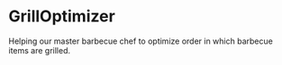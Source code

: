 # GrillOptimizer
Helping our master barbecue chef to optimize order in which barbecue items are grilled.
